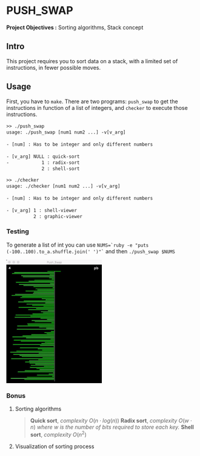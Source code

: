 # PUSH_SWAP

**Project Objectives :** Sorting algorithms, Stack concept

## Intro

This project requires you to sort data on a stack, with a limited set of instructions, in fewer possible moves.

## Usage

First, you have to  `make`. There are two programs: `push_swap` to get the instructions in function of a list of integers, and `checker` to execute those instructions.

```
>> ./push_swap
usage: ./push_swap [num1 num2 ...] -v[v_arg]

- [num] : Has to be integer and only different numbers

- [v_arg] NULL : quick-sort
-            1 : radix-sort
             2 : shell-sort
```
```
>> ./checker
usage: ./checker [num1 num2 ...] -v[v_arg]

- [num] : Has to be integer and only different numbers

- [v_arg] 1 : shell-viewer
          2 : graphic-viewer
``` 
### Testing
To generate a list of int you can use `` NUMS=`ruby -e "puts (-100..100).to_a.shuffle.join(' ')"` `` and then `./push_swap $NUMS`

<img src="https://github.com/Talasta/My42Cursus/blob/master/5_push_swap/.resources/push_swap.gif" width="50%" align="center">

### Bonus
1.	Sorting algorithms
	> **Quick sort**, _complexity_ $O(n\cdot log(n))$
	> **Radix sort**, _complexity_ $O(w\cdot n)$ _where w is the number of bits required to store each key._
	> **Shell sort**, _complexity_ $O(n^2)$
2. Visualization of sorting process
